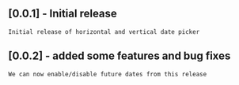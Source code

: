 ## [0.0.1] - Initial release
    Initial release of horizontal and vertical date picker 
## [0.0.2] - added some features and bug fixes
    We can now enable/disable future dates from this release
